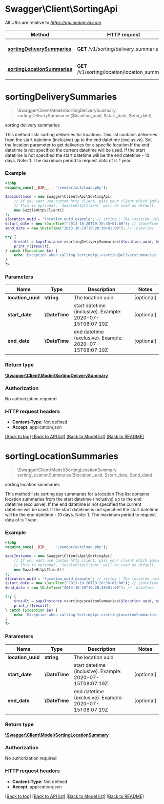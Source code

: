# Swagger\Client\SortingApi

All URIs are relative to *https://api.nedap-bi.com*

Method | HTTP request | Description
------------- | ------------- | -------------
[**sortingDeliverySummaries**](SortingApi.md#sortingDeliverySummaries) | **GET** /v1/sorting/delivery_summaries | sorting delivery summaries
[**sortingLocationSummaries**](SortingApi.md#sortingLocationSummaries) | **GET** /v1/sorting/location/location_summaries | sorting location summaries


# **sortingDeliverySummaries**
> \Swagger\Client\Model\SortingDeliverySummary sortingDeliverySummaries($location_uuid, $start_date, $end_date)

sorting delivery summaries

This method lists sorting deliveries for locations This list contains deliveries from the start datetime (inclusive) up to the end datetime (exclusive). Set the location parameter to get deliveries for a specific location  If the end datetime is not specified the current datetime will be used. If the start datetime is not specified the start datetime will be the end datetime - 10 days.  Note:   1. The maximum period to request data of is 1 year.

### Example
```php
<?php
require_once(__DIR__ . '/vendor/autoload.php');

$apiInstance = new Swagger\Client\Api\SortingApi(
    // If you want use custom http client, pass your client which implements `GuzzleHttp\ClientInterface`.
    // This is optional, `GuzzleHttp\Client` will be used as default.
    new GuzzleHttp\Client()
);
$location_uuid = "location_uuid_example"; // string | The location uuid
$start_date = new \DateTime("2013-10-20T19:20:30+01:00"); // \DateTime | start datetime (inclusive). Example: 2020-07-15T08:07:19Z
$end_date = new \DateTime("2013-10-20T19:20:30+01:00"); // \DateTime | end datetime (exclusive). Example: 2020-07-15T08:07:19Z

try {
    $result = $apiInstance->sortingDeliverySummaries($location_uuid, $start_date, $end_date);
    print_r($result);
} catch (Exception $e) {
    echo 'Exception when calling SortingApi->sortingDeliverySummaries: ', $e->getMessage(), PHP_EOL;
}
?>
```

### Parameters

Name | Type | Description  | Notes
------------- | ------------- | ------------- | -------------
 **location_uuid** | **string**| The location uuid | [optional]
 **start_date** | **\DateTime**| start datetime (inclusive). Example: 2020-07-15T08:07:19Z | [optional]
 **end_date** | **\DateTime**| end datetime (exclusive). Example: 2020-07-15T08:07:19Z | [optional]

### Return type

[**\Swagger\Client\Model\SortingDeliverySummary**](../Model/SortingDeliverySummary.md)

### Authorization

No authorization required

### HTTP request headers

 - **Content-Type**: Not defined
 - **Accept**: application/json

[[Back to top]](#) [[Back to API list]](../../README.md#documentation-for-api-endpoints) [[Back to Model list]](../../README.md#documentation-for-models) [[Back to README]](../../README.md)

# **sortingLocationSummaries**
> \Swagger\Client\Model\SortingLocationSummary sortingLocationSummaries($location_uuid, $start_date, $end_date)

sorting location summaries

This method lists sorting day summaries for a location This list contains location summaries from the start datetime (inclusive) up to the end datetime (exclusive).    If the end datetime is not specified the current datetime will be used. If the start datetime is not specified the start datetime will be the end datetime - 10 days.    Note:   1. The maximum period to request data of is 1 year.

### Example
```php
<?php
require_once(__DIR__ . '/vendor/autoload.php');

$apiInstance = new Swagger\Client\Api\SortingApi(
    // If you want use custom http client, pass your client which implements `GuzzleHttp\ClientInterface`.
    // This is optional, `GuzzleHttp\Client` will be used as default.
    new GuzzleHttp\Client()
);
$location_uuid = "location_uuid_example"; // string | The location uuid
$start_date = new \DateTime("2013-10-20T19:20:30+01:00"); // \DateTime | start datetime (inclusive). Example: 2020-07-15T08:07:19Z
$end_date = new \DateTime("2013-10-20T19:20:30+01:00"); // \DateTime | end datetime (exclusive). Example: 2020-07-15T08:07:19Z

try {
    $result = $apiInstance->sortingLocationSummaries($location_uuid, $start_date, $end_date);
    print_r($result);
} catch (Exception $e) {
    echo 'Exception when calling SortingApi->sortingLocationSummaries: ', $e->getMessage(), PHP_EOL;
}
?>
```

### Parameters

Name | Type | Description  | Notes
------------- | ------------- | ------------- | -------------
 **location_uuid** | **string**| The location uuid |
 **start_date** | **\DateTime**| start datetime (inclusive). Example: 2020-07-15T08:07:19Z | [optional]
 **end_date** | **\DateTime**| end datetime (exclusive). Example: 2020-07-15T08:07:19Z | [optional]

### Return type

[**\Swagger\Client\Model\SortingLocationSummary**](../Model/SortingLocationSummary.md)

### Authorization

No authorization required

### HTTP request headers

 - **Content-Type**: Not defined
 - **Accept**: application/json

[[Back to top]](#) [[Back to API list]](../../README.md#documentation-for-api-endpoints) [[Back to Model list]](../../README.md#documentation-for-models) [[Back to README]](../../README.md)

